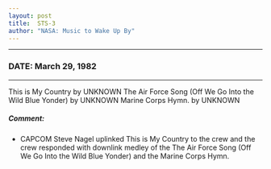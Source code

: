 ```yaml
---
layout: post
title:  STS-3
author: "NASA: Music to Wake Up By"
---
```


----
### DATE: March 29, 1982
----
This is My Country by UNKNOWN
The Air Force Song  (Off We Go Into the Wild Blue Yonder) by UNKNOWN
Marine Corps Hymn. by UNKNOWN

##### Comment:
* CAPCOM Steve Nagel uplinked This is My Country to the crew and the crew responded with downlink medley of the The Air Force Song  (Off We Go Into the Wild Blue Yonder) and the Marine Corps Hymn.

